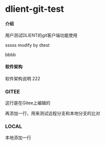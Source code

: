 # dlient-git-test

#### 介绍
用户测试DLIENT的git客户端功能使用

sssss modify by dtest


bbbb

#### 软件架构
软件架构说明 222

### GITEE
这行是在Gitee上编辑的

再添加一行，用来测试远程分支和本地分支的比对

### LOCAL

本地添加一行
